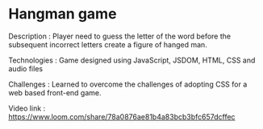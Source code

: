 # Hangman game

Description  :  Player need to guess the letter of the word before the subsequent incorrect letters create a figure of hanged man.

Technologies :  Game designed using JavaScript, JSDOM, HTML, CSS and audio files
               
Challenges   :   Learned to overcome the challenges of adopting CSS for a web based front-end game. 
  
Video link   :   https://www.loom.com/share/78a0876ae81b4a83bcb3bfc657dcffec

  

